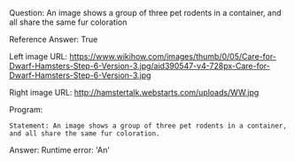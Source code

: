 Question: An image shows a group of three pet rodents in a container, and all share the same fur coloration

Reference Answer: True

Left image URL: https://www.wikihow.com/images/thumb/0/05/Care-for-Dwarf-Hamsters-Step-6-Version-3.jpg/aid390547-v4-728px-Care-for-Dwarf-Hamsters-Step-6-Version-3.jpg

Right image URL: http://hamstertalk.webstarts.com/uploads/WW.jpg

Program:

```
Statement: An image shows a group of three pet rodents in a container, and all share the same fur coloration.
```
Answer: Runtime error: 'An'

